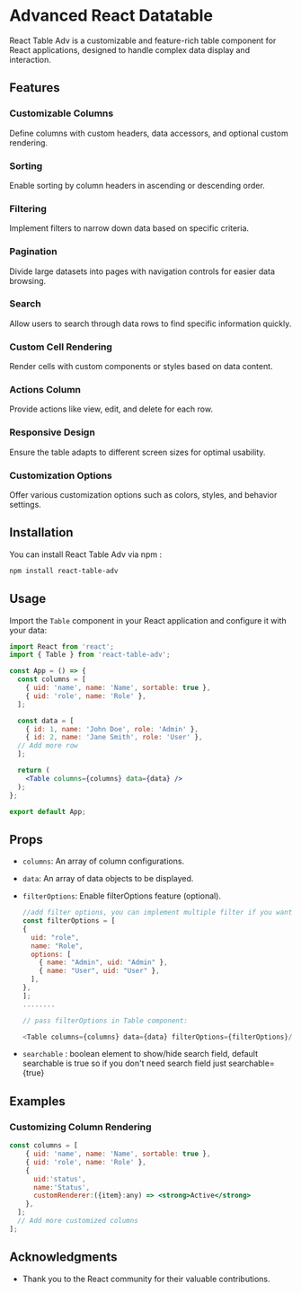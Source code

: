 # Advanced React Datatable 
React Table Adv is a customizable and feature-rich table component for React applications, designed to handle complex data display and interaction.

## Features

### Customizable Columns

Define columns with custom headers, data accessors, and optional custom rendering.

### Sorting

Enable sorting by column headers in ascending or descending order.

### Filtering

Implement filters to narrow down data based on specific criteria.

### Pagination

Divide large datasets into pages with navigation controls for easier data browsing.

### Search

Allow users to search through data rows to find specific information quickly.

### Custom Cell Rendering

Render cells with custom components or styles based on data content.

### Actions Column

Provide actions like view, edit, and delete for each row.

### Responsive Design

Ensure the table adapts to different screen sizes for optimal usability.

### Customization Options

Offer various customization options such as colors, styles, and behavior settings.

## Installation

You can install React Table Adv via npm :

```bash
npm install react-table-adv
```

## Usage

Import the `Table` component in your React application and configure it with your data:

```jsx
import React from 'react';
import { Table } from 'react-table-adv';

const App = () => {
  const columns = [
    { uid: 'name', name: 'Name', sortable: true },
    { uid: 'role', name: 'Role' },
  ];

  const data = [
    { id: 1, name: 'John Doe', role: 'Admin' },
    { id: 2, name: 'Jane Smith', role: 'User' },
  // Add more row
  ];

  return (
    <Table columns={columns} data={data} />
  );
};

export default App;
```

## Props

- `columns`: An array of column configurations.
- `data`: An array of data objects to be displayed.
- `filterOptions`: Enable filterOptions feature (optional).
  
    ```js
    //add filter options, you can implement multiple filter if you want.
    const filterOptions = [
    {
      uid: "role",
      name: "Role",
      options: [
        { name: "Admin", uid: "Admin" },
        { name: "User", uid: "User" },
      ],
    },
  ];
  ........
    
  // pass filterOptions in Table component:
    
  <Table columns={columns} data={data} filterOptions={filterOptions}/>
    ```
- `searchable` : boolean element to show/hide search field, default searchable is true so if you don't need search field just searchable={true}

## Examples

### Customizing Column Rendering

```jsx
const columns = [
    { uid: 'name', name: 'Name', sortable: true },
    { uid: 'role', name: 'Role' },
    {
      uid:'status', 
      name:'Status', 
      customRenderer:({item}:any) => <strong>Active</strong>
    },
  ];
  // Add more customized columns
];
```

## Acknowledgments

- Thank you to the React community for their valuable contributions.

